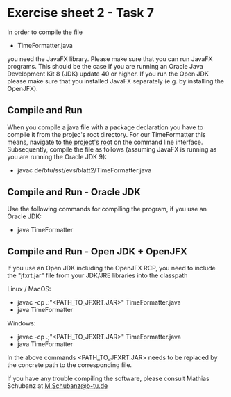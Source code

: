 # Exercise sheet 2 - Task 7  

In order to compile the file 

* TimeFormatter.java
 
you need the JavaFX library. Please make sure that you can run JavaFX programs. This should be the case if you are running an Oracle Java Development Kit 8 (JDK) update 40 or higher. If you run the Open JDK please make sure that you installed JavaFX separately (e.g. by installing the OpenJFX). 

## Compile and Run 

When you compile a java file with a package declaration you have to compile it from the projec's root directory. For our TimeFormatter this means, navigate to [the project's root](https://git.informatik.tu-cottbus.de/schubmat/Entwicklung_von_Softwaresystemen/tree/master) on the command line interface. Subsequently, compile the file as follows (assuming JavaFX is running as you are running the Oracle JDK 9): 

* javac de/btu/sst/evs/blatt2/TimeFormatter.java


## Compile and Run - Oracle JDK 

Use the following commands for compiling the program, if you use an Oracle JDK:


* java TimeFormatter

## Compile and Run - Open JDK + OpenJFX

If you use an Open JDK including the OpenJFX RCP, you need to include the "jfxrt.jar" file from your JDK/JRE libraries into the classpath 

Linux / MacOS:
* javac -cp .:"\<PATH_TO_JFXRT.JAR\>" TimeFormatter.java
* java TimeFormatter

Windows:  
* javac -cp .;"\<PATH_TO_JFXRT.JAR\>" TimeFormatter.java
* java TimeFormatter

In the above commands \<PATH_TO_JFXRT.JAR\> needs to be replaced by the concrete path to the corresponding file.

If you have any trouble compiling the software, please consult Mathias Schubanz at [M.Schubanz@b-tu.de](mailto:M.Schubanz@b-tu.de)